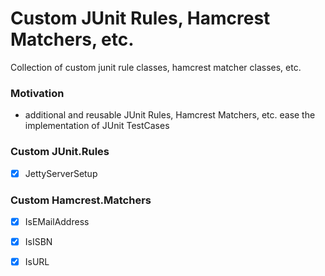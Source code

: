 # Custom JUnit Rules, Hamcrest Matchers, etc.

Collection of custom junit rule classes, hamcrest matcher classes, etc.

### Motivation

- additional and reusable JUnit Rules, Hamcrest Matchers, etc. ease the implementation of JUnit TestCases


### Custom JUnit.Rules

- [x] JettyServerSetup


### Custom Hamcrest.Matchers

- [x] IsEMailAddress
- [x] IsISBN
- [x] IsURL

